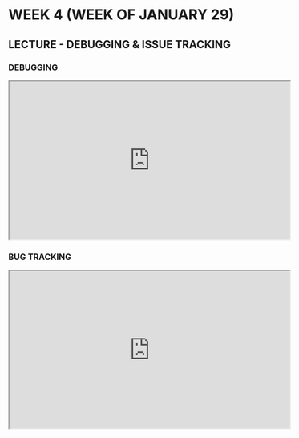 # WEEK 4 (WEEK OF JANUARY 29)
## LECTURE - DEBUGGING & ISSUE TRACKING

### DEBUGGING
<div class="video-container-16by9"><iframe width="560" height="315" src="https://youtube.com/embed/-jzOXtbntvw"></iframe></div>

### BUG TRACKING
<div class="video-container-16by9"><iframe width="560" height="315" src="https://youtube.com/embed/mbk4WLZj4yg"></iframe></div>
<!-- 
## ACTIVITIES
### RESEARCH
- Examine tools in your IDE/ editor of choice that support debugging. What features are supported? Linting? Breakpoints? Stacktraces? Exception handling? Are these handled natively by the IDE / editor, or through a plugin or extension? 
- Search your community to find a direction on writing either a bug report or other issue. How clear are the directions? How strict are the directions? Are there consequence for not following directions? 

### REFLECT
- When has debugging been particularly challenging? Consider a project that you've worked on in the past where a bug was particularly difficult to solve. What techniques did you use? Knowing what you know now, would you be able to improve your process? How is what you've recently learned going to help you in the future? What debugging techniques will you adopt?

### COMMUNITY CODE
This week and the following weeks will consist of primarily incremental improvements to your community code assignment. These improvements may include (but are not limited to): 
- additional precision in your contribution idea; 
- code improvements that more specifically support your community;
- documentation improvements that more specifically demonstrating your learning progress, and the relationship between your code and your contribution idea. 



## OPTIONAL CONTENT
### So You Think You Know `window.open` - Jessica Campos
If you don't know any JavaScript and haven't spent a lot of time with the [DOM](https://en.wikipedia.org/wiki/Document_Object_Model) some of what goes on here will be over your head. However! What we're most interested in here isn't the technical details, but the **experimental approach** that Jessica uses to explore code and features that she has little experience with.

<div class="video-container-16by9"><iframe width="560" height="315" src="https://youtube.com/embed/cO2XNaLHvrQ"></iframe></div>


 -->



